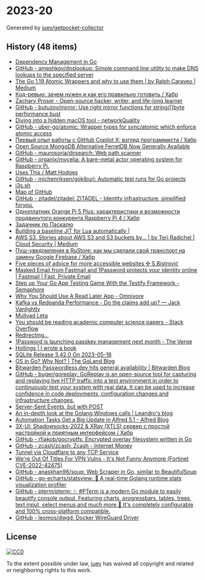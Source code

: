# 2023-20

Generated by [juev/getpocket-collector](https://github.com/juev/getpocket-collector)

## History (48 items)

- [Dependency Management in Go](https://blog.manel.in/posts/go-deps)
- [GitHub - ameshkov/dnslookup: Simple command line utility to make DNS lookups to the specified server](https://github.com/ameshkov/dnslookup)
- [The Go 1.19 Atomic Wrappers and why to use them | by Ralph Caraveo | Medium](https://medium.com/@deckarep/the-go-1-19-atomic-wrappers-and-why-to-use-them-ae14c1177ad8)
- [Код-ревью: зачем нужен и как его правильно готовить / Хабр](https://habr.com/ru/companies/yandex_praktikum/articles/734568/)
- [Zachary Proser - Open-source hacker, writer, and life-long learner](https://www.zackproser.com/blog/bubbletea-state-machine)
- [GitHub - butuzov/mirror: Use right mirror functions for string/[]byte performance bust](https://github.com/butuzov/mirror)
- [Diving into a hidden macOS tool - networkQuality](https://cyberhost.uk/the-hidden-macos-speedtest-tool-networkquality/)
- [GitHub - uber-go/atomic: Wrapper types for sync/atomic which enforce atomic access](https://github.com/uber-go/atomic)
- [Первый опыт работы с GitHub Copilot X: взгляд программиста / Хабр](https://habr.com/ru/companies/ispmanager/articles/734990/)
- [Open Source MongoDB Alternative FerretDB Now Generally Available](https://www.infoq.com/news/2023/05/ferretdb-mongodb-ga/)
- [GitHub - maurosoria/dirsearch: Web path scanner](https://github.com/maurosoria/dirsearch)
- [GitHub - organix/mycelia: A bare-metal actor operating system for Raspberry Pi.](https://github.com/organix/mycelia)
- [Uses This / Matt Hodges](https://usesthis.com/interviews/matt.hodges/)
- [GitHub - michenriksen/gokiburi: Automatic test runs for Go projects](https://github.com/michenriksen/gokiburi)
- [j3s.sh](https://j3s.sh/thought/vore-a-new-rss-feed-reader.html)
- [Map of GitHub](https://anvaka.github.io/map-of-github/)
- [GitHub - zitadel/zitadel: ZITADEL - Identity infrastructure, simplified foryou.](https://github.com/zitadel/zitadel)
- [Одноплатник Orange Pi 5 Plus: характеристики и возможности продвинутого конкурента Raspberry Pi 4 / Хабр](https://habr.com/ru/companies/selectel/articles/734860/)
- [Задачник по Паскалю](https://grishaev.me/pascal-exercises/)
- [Building a baseline JIT for Lua automatically |](https://sillycross.github.io/2023/05/12/2023-05-12/)
- [AWS S3. Stories about AWS S3 and S3 buckets by… | by Teri Radichel | Cloud Security | Medium](https://medium.com/cloud-security/aws-s3-814d0e2af4ab)
- [Пуш-уведомления в RuStore: как мы сделали свой транспорт на замену Google Firebase / Хабр](https://habr.com/ru/companies/oleg-bunin/articles/728516/)
- [Five pieces of advice for more accessible websites ✣ S.Bistrović](https://www.silvestar.codes/articles/five-pieces-of-advice-for-more-accessible-websites/)
- [Masked Email from Fastmail and 1Password protects your identity online | Fastmail | Fast, Private Email](https://www.fastmail.com/blog/masked-email-from-fastmail-and-1password-protects-your-identity-online/)
- [Step up Your Go App Testing Game With the Testify Framework - Semaphore](https://semaphoreci.com/blog/testify-go)
- [Why You Should Use A Read Later App - Omnivore](https://blog.omnivore.app/p/why-you-should-use-a-read-later-app)
- [Kafka vs Redpanda Performance - Do the claims add up? — Jack Vanlightly](https://jack-vanlightly.com/blog/2023/5/15/kafka-vs-redpanda-performance-do-the-claims-add-up)
- [Mullvad Leta](https://leta.mullvad.net)
- [You should be reading academic computer science papers - Stack Overflow](https://stackoverflow.blog/2022/12/30/you-should-be-reading-academic-computer-science-papers/)
- [Redirecting…](https://thinkinglabs.io/articles/2023/05/02/continuous-code-reviews-using-non-blocking-reviews-a-case-study.html)
- [1Password is launching passkey management next month - The Verge](https://www.theverge.com/2023/5/16/23725223/1password-passkey-date-password-manager)
- [Hollings | I wrote a book](https://hollings.io/book/)
- [SQLite Release 3.42.0 On 2023-05-16](https://sqlite.org/releaselog/3_42_0.html)
- [OS in Go? Why Not? | The GoLand Blog](https://blog.jetbrains.com/go/2023/05/16/os-in-go-why-not/)
- [Bitwarden Passwordless.dev hits general availability | Bitwarden Blog](https://bitwarden.com/blog/bitwarden-passwordless-dev-hits-general-availability/)
- [GitHub - buger/goreplay: GoReplay is an open-source tool for capturing and replaying live HTTP traffic into a test environment in order to continuously test your system with real data. It can be used to increase confidence in code deployments, configuration changes and infrastructure changes.](https://github.com/buger/goreplay)
- [Server-Sent Events, but with POST](https://solovyov.net/blog/2023/eventsource-post/)
- [An in-depth look at the Golang Windows calls | Leandro's blog](https://leandrofroes.github.io/posts/An-in-depth-look-at-Golang-Windows-calls/)
- [Automation Tasks Get a Big Update in Alfred 5.1 - Alfred Blog](https://www.alfredapp.com/blog/tips-and-tricks/automation-tasks-big-update-in-5.1/)
- [3X-UI: Shadowsocks-2022 & XRay (XTLS) сервер с простой настройкой и приятным интерфейсом / Хабр](https://habr.com/ru/articles/735536/)
- [GitHub - rfjakob/gocryptfs: Encrypted overlay filesystem written in Go](https://github.com/rfjakob/gocryptfs)
- [GitHub - zcash/zcash: Zcash - Internet Money](https://github.com/zcash/zcash)
- [Tunnel via Cloudflare to any TCP Service](https://iq.thc.org/tunnel-via-cloudflare-to-any-tcp-service)
- [We're Out Of Titles For VPN Vulns - It's Not Funny Anymore (Fortinet CVE-2022-42475)](https://labs.watchtowr.com/fortinet-no-more-funny-titles-cve-2022-42475/)
- [GitHub - anaskhan96/soup: Web Scraper in Go, similar to BeautifulSoup](https://github.com/anaskhan96/soup)
- [GitHub - go-echarts/statsview: 🚀 A real-time Golang runtime stats visualization profiler](https://github.com/go-echarts/statsview)
- [GitHub - pterm/pterm: ✨ #PTerm is a modern Go module to easily beautify console output. Featuring charts, progressbars, tables, trees, text input, select menus and much more 🚀 It's completely configurable and 100% cross-platform compatible.](https://github.com/pterm/pterm)
- [GitHub - leomos/dwgd: Docker WireGuard Driver](https://github.com/leomos/dwgd)

## License

[![CC0](https://mirrors.creativecommons.org/presskit/buttons/88x31/svg/cc-zero.svg)](https://creativecommons.org/publicdomain/zero/1.0/)

To the extent possible under law, [juev](https://github.com/juev) has waived all copyright and related or neighboring rights to this work.
